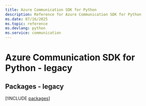 ```yaml
---
title: Azure Communication SDK for Python
description: Reference for Azure Communication SDK for Python
ms.date: 07/16/2025
ms.topic: reference
ms.devlang: python
ms.service: communication
---
```

# Azure Communication SDK for Python - legacy
## Packages - legacy
[!INCLUDE [packages](communication-index.md)]